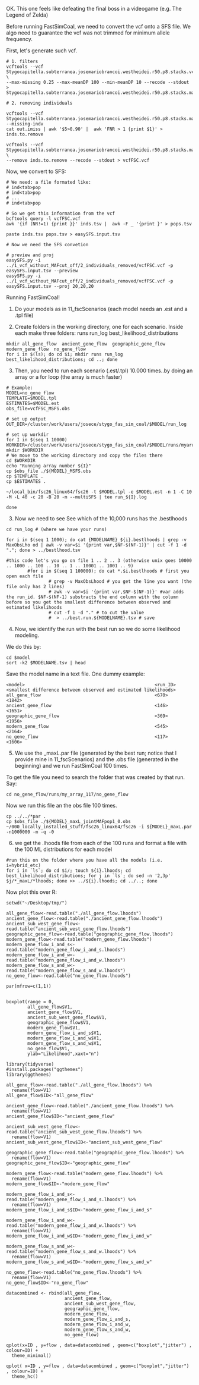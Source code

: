 OK. This one feels like defeating the final boss in a videogame (e.g. The Legend of Zelda)

Before running FastSimCoal, we need to convert the vcf onto a SFS file. We algo need to guarantee the vcf was not trimmed for minimum allele frequency.

First, let's generate such vcf.
```
# 1. filters
vcftools --vcf Stygocapitella.subterranea.josemariobrancoi.westheidei.r50.p8.stacks.vcf \
--max-missing 0.25 --max-meanDP 100 --min-meanDP 10 --recode --stdout > Stygocapitella.subterranea.josemariobrancoi.westheidei.r50.p8.stacks.maxMeanDP100.maxMiss0.25.minMeanDP10.forFSC.vcf

# 2. removing individuals

vcftools --vcf Stygocapitella.subterranea.josemariobrancoi.westheidei.r50.p8.stacks.maxMeanDP100.maxMiss0.25.minMeanDP10.forFSC.vcf --missing-indv
cat out.imiss | awk '$5>0.90' |  awk 'FNR > 1 {print $1}' >  inds.to.remove

vcftools --vcf Stygocapitella.subterranea.josemariobrancoi.westheidei.r50.p8.stacks.maxMeanDP100.maxMiss0.25.minMeanDP10.forFSC.vcf \
--remove inds.to.remove --recode --stdout > vcfFSC.vcf
```

Now, we convert to SFS:

```
# We need: a file formated like:
# ind<tab>pop
# ind<tab>pop
# ...
# ind<tab>pop

# So we get this information from the vcf
bcftools query -l vcfFSC.vcf
awk '{if (NR!=1) {print }}' inds.tsv |  awk -F _ '{print }' > pops.tsv

paste inds.tsv pops.tsv > easySFS.input.tsv

# Now we need the SFS convetion

# preview and proj
easySFS.py -i ../1_vcf_without_MAFcut_off/2_individuals_removed/vcfFSC.vcf -p easySFS.input.tsv --preview
easySFS.py -i ../1_vcf_without_MAFcut_off/2_individuals_removed/vcfFSC.vcf -p easySFS.input.tsv --proj 20,20,20
```

Running FastSimCoal!

1. Do your models as in 11_fscScenarios (each model needs an .est and a .tpl file)

2. Create folders in the working directory, one for each scenario. Inside each make three folders: runs run_log best_likelihood_distributions

```
mkdir all_gene_flow  ancient_gene_flow  geographic_gene_flow  modern_gene_flow  no_gene_flow
for i in $(ls); do cd $i; mkdir runs run_log best_likelihood_distributions; cd ..; done
```
3. Then, you need to run each scenario (.est/.tpl) 10.000 times..by doing an array or a for loop (the array is much faster)

```
# Example:
MODEL=no_gene_flow
TEMPLATE=$MODEL.tpl
ESTIMATES=$MODEL.est
obs_file=vcfFSC_MSFS.obs

# set up output
OUT_DIR=/cluster/work/users/josece/stygo_fas_sim_coal/$MODEL/run_log

# set up workdir
for I in $(seq 1 10000)
WORKDIR=/cluster/work/users/josece/stygo_fas_sim_coal/$MODEL/runs/myarray_${I}
mkdir $WORKDIR
# We move to the working directory and copy the files there
cd $WORKDIR
echo "Running array number ${I}"
cp $obs_file ./${MODEL}_MSFS.obs
cp $TEMPLATE .
cp $ESTIMATES .

~/local_bin/fsc26_linux64/fsc26 -t $MODEL.tpl -e $MODEL.est -n 1 -C 10 -M -L 40 -c 20 -B 20 -m --multiSFS | tee run_${I}.log

done
```

3. Now we need to see See which of the 10,000 runs has the .bestlhoods

```
cd run_log # (where we have your runs)

for i in $(seq 1 1000); do cat {MODELNAME}_${i}.bestlhoods | grep -v MaxObsLho od | awk -v var=$i '{print var,$NF-$(NF-1)}' | cut -f 1 -d "."; done > ../bestlhood.tsv

#this code let's you go on file 1 .. 2 .. 3 (otherwise unix goes 10000 .. 1000 .. 100 .. 10 .. 1 .. 10001 .. 1001 .. 9)
        #for i in $(seq 1 100000); do cat *.$i.bestlhoods # first you open each file
                # grep -v MaxObsLhood # you get the line you want (the file only has 2 lines)
                # awk -v var=$i '{print var,$NF-$(NF-1)}' #var adds the run_id. $NF-$(NF-1) substracts the end column with the column before so you get the smallest difference between observed and estimated likelihoods
                # cut -f 1 -d "." # to cut the value
                #  > ../best.run.${MODELNAME}.tsv # save

```

4. Now, we identify the run with the best run so we do some likelihood modeling.

We do this by:

```
cd $model
sort -k2 $MODELNAME.tsv | head
```

Save the model name in a text file. One dummy example:


```
<model>                                                 <run_ID>        <smallest difference between observed and estimated likelihoods>
all_gene_flow                                           <670>           <1842>
ancient_gene_flow                                       <146>           <1651>
geographic_gene_flow                                    <369>           <1956>
modern_gene_flow                                        <545>           <2164>
no_gene_flow                                            <117>           <1606>
```

5. We use the _maxL.par file (generated by the best run; notice that I provide mine in 11_fscScenarios) and the .obs file (generated in the beginning) and we run FastSimCoal 100 times.

To get the file you need to search the folder that was created by that run. Say:

```
cd no_gene_flow/runs/my_array_117/no_gene_flow
```
Now we run this file an the obs file 100 times.

```
cp ../../*par .
cp $obs_file ./${MODEL}_maxL_jointMAFpop1_0.obs
~/000_locally_installed_stuff/fsc26_linux64/fsc26 -i ${MODEL}_maxL.par -n1000000 -m -q -0

```
6. we get the .lhoods file from each of the 100 runs and format a file with the 100 ML distributions for each model

```
#run this on the folder where you have all the models (i.e. i=hybrid_etc)
for i in `ls`; do cd $i/; touch ${i}.lhoods; cd best_likelihood_distributions; for j in `ls`; do sed -n '2,3p' $j/*_maxL/*lhoods; done >> ../${i}.lhoods; cd ../..; done
```

Now plot this over R:

```
setwd("~/Desktop/tmp/")

all_gene_flow<-read.table("./all_gene_flow.lhoods")
ancient_gene_flow<-read.table("./ancient_gene_flow.lhoods")
ancient_sub_west_gene_flow<-read.table("ancient_sub_west_gene_flow.lhoods")
geographic_gene_flow<-read.table("geographic_gene_flow.lhoods")
modern_gene_flow<-read.table("modern_gene_flow.lhoods")
modern_gene_flow_i_and_s<-read.table("modern_gene_flow_i_and_s.lhoods")
modern_gene_flow_i_and_w<-read.table("modern_gene_flow_i_and_w.lhoods")
modern_gene_flow_s_and_w<-read.table("modern_gene_flow_s_and_w.lhoods")
no_gene_flow<-read.table("no_gene_flow.lhoods")

par(mfrow=c(1,1))


boxplot(range = 0,
        all_gene_flow$V1,
        ancient_gene_flow$V1,
        ancient_sub_west_gene_flow$V1,
        geographic_gene_flow$V1,
        modern_gene_flow$V1,
        modern_gene_flow_i_and_s$V1,
        modern_gene_flow_i_and_w$V1,
        modern_gene_flow_s_and_w$V1,
        no_gene_flow$V1,
        ylab="Likelihood",xaxt="n")

library(tidyverse)
#install.packages("ggthemes")
library(ggthemes)

all_gene_flow<-read.table("./all_gene_flow.lhoods") %>%
  rename(flow=V1)
all_gene_flow$ID<-"all_gene_flow"

ancient_gene_flow<-read.table("./ancient_gene_flow.lhoods") %>%
  rename(flow=V1)
ancient_gene_flow$ID<-"ancient_gene_flow"

ancient_sub_west_gene_flow<-read.table("ancient_sub_west_gene_flow.lhoods") %>%
  rename(flow=V1)
ancient_sub_west_gene_flow$ID<-"ancient_sub_west_gene_flow"

geographic_gene_flow<-read.table("geographic_gene_flow.lhoods") %>%
  rename(flow=V1)
geographic_gene_flow$ID<-"geographic_gene_flow"

modern_gene_flow<-read.table("modern_gene_flow.lhoods") %>%
  rename(flow=V1)
modern_gene_flow$ID<-"modern_gene_flow"

modern_gene_flow_i_and_s<-read.table("modern_gene_flow_i_and_s.lhoods") %>%
  rename(flow=V1)
modern_gene_flow_i_and_s$ID<-"modern_gene_flow_i_and_s"

modern_gene_flow_i_and_w<-read.table("modern_gene_flow_i_and_w.lhoods") %>%
  rename(flow=V1)
modern_gene_flow_i_and_w$ID<-"modern_gene_flow_i_and_w"

modern_gene_flow_s_and_w<-read.table("modern_gene_flow_s_and_w.lhoods") %>%
  rename(flow=V1)
modern_gene_flow_s_and_w$ID<-"modern_gene_flow_s_and_w"

no_gene_flow<-read.table("no_gene_flow.lhoods") %>%
  rename(flow=V1)
no_gene_flow$ID<-"no_gene_flow"

datacombined <- rbind(all_gene_flow,
                      ancient_gene_flow,
                      ancient_sub_west_gene_flow,
                      geographic_gene_flow,
                      modern_gene_flow,
                      modern_gene_flow_i_and_s,
                      modern_gene_flow_i_and_w,
                      modern_gene_flow_s_and_w,
                      no_gene_flow)

qplot(x=ID , y=flow , data=datacombined , geom=c("boxplot","jitter") , colour=ID) +
  theme_minimal()

qplot( x=ID , y=flow , data=datacombined , geom=c("boxplot","jitter") , colour=ID) +
  theme_hc()





```
